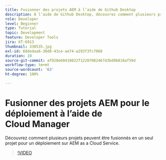 ```yaml
---
title: Fusionner des projets AEM à l’aide de Github Desktop
description: À l’aide de Github Desktop, découvrez comment plusieurs projets peuvent être fusionnés en un seul projet pour le déploiement sur AEM as a Cloud Service à l’aide de Cloud Manager.
role: Developer
level: Beginner
type: Tutorial
topic: Development
feature: Developer Tools
jira: KT-6913
thumbnail: 330535.jpg
exl-id: 68dedaa6-30d8-43ce-ae74-a293f3fc7068
duration: 19
source-git-commit: af928e60410022f12207082467d3bd9b818af59d
workflow-type: tm+mt
source-wordcount: '63'
ht-degree: 100%

---
```


# Fusionner des projets AEM pour le déploiement à l’aide de Cloud Manager

Découvrez comment plusieurs projets peuvent être fusionnés en un seul projet pour un déploiement sur AEM as a Cloud Service.

>[!VIDEO](https://video.tv.adobe.com/v/330535?quality=12&learn=on)

